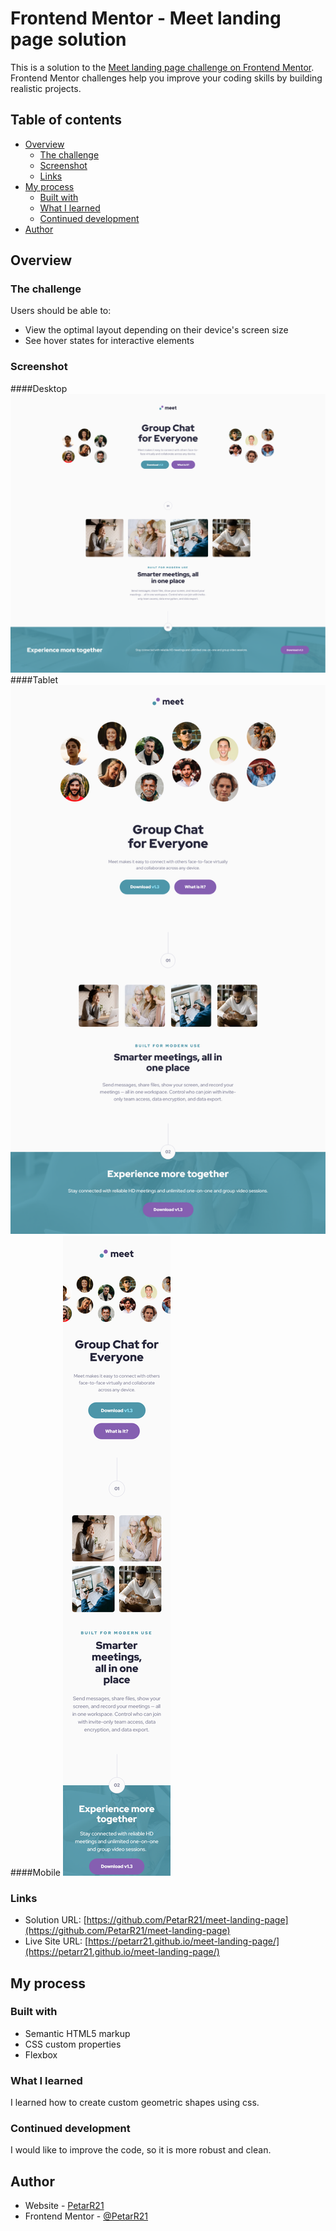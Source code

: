 # Frontend Mentor - Meet landing page solution

This is a solution to the [Meet landing page challenge on Frontend Mentor](https://www.frontendmentor.io/challenges/meet-landing-page-rbTDS6OUR). Frontend Mentor challenges help you improve your coding skills by building realistic projects.

## Table of contents

- [Overview](#overview)
  - [The challenge](#the-challenge)
  - [Screenshot](#screenshot)
  - [Links](#links)
- [My process](#my-process)
  - [Built with](#built-with)
  - [What I learned](#what-i-learned)
  - [Continued development](#continued-development)
- [Author](#author)

## Overview

### The challenge

Users should be able to:

- View the optimal layout depending on their device's screen size
- See hover states for interactive elements

### Screenshot

####Desktop
![](/solution-screenshots/desktop.png)
####Tablet
![](/solution-screenshots/tablet.png)
####Mobile
![](/solution-screenshots/mobile.png)

### Links

- Solution URL: [https://github.com/PetarR21/meet-landing-page](https://github.com/PetarR21/meet-landing-page)
- Live Site URL: [https://petarr21.github.io/meet-landing-page/](https://petarr21.github.io/meet-landing-page/)

## My process

### Built with

- Semantic HTML5 markup
- CSS custom properties
- Flexbox

### What I learned

I learned how to create custom geometric shapes using css.

### Continued development

I would like to improve the code, so it is more robust and clean.

## Author

- Website - [PetarR21](https://github.com/PetarR21)
- Frontend Mentor - [@PetarR21](https://www.frontendmentor.io/profile/PetarR21)
